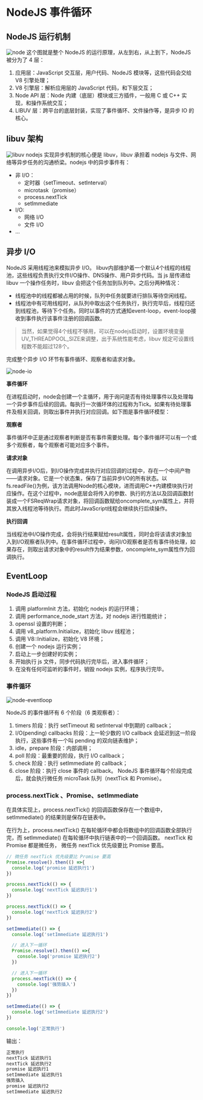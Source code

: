 # NodeJS 事件循环

## NodeJS 运行机制

![node](node.png)
这个图就是整个 NodeJS 的运行原理，从左到右，从上到下，NodeJS 被分为了 4 层：
1. 应用层：JavaScript 交互层，用户代码、NodeJS 模块等，这些代码会交给 V8 引擎处理；
2. V8 引擎层：解析应用层的 JavaScript 代码，和下层交互；
3. Node API 层：Node 内建（底层）模块或三方插件，一般用 C 或 C++ 实现，和操作系统交互；
4. LIBUV 层：跨平台的底层封装，实现了事件循环、文件操作等，是异步 IO 的核心。

## libuv 架构

![libuv](libuv.png)
nodejs 实现异步机制的核心便是 libuv，libuv 承担着 nodejs 与文件、网络等异步任务的沟通桥梁。nodejs 中的异步事件有：
- 非 I/O：
  - 定时器（setTimeout、setInterval）
  - microtask（promise）
  - process.nextTick
  - setImmediate
- I/O:
  - 网络 I/O
  - 文件 I/O
- ...

## 异步 I/O

NodeJS 采用线程池来模拟异步 I/O。
libuv内部维护着一个默认4个线程的线程池，这些线程负责执行文件I/O操作、DNS操作、用户异步代码。当 js 层传递给 libuv 一个操作任务时，libuv 会把这个任务加到队列中。之后分两种情况：
- 线程池中的线程都被占用的时候，队列中任务就要进行排队等待空闲线程。
- 线程池中有可用线程时，从队列中取出这个任务执行，执行完毕后，线程归还到线程池，等待下个任务。同时以事件的方式通知event-loop，event-loop接收到事件执行该事件注册的回调函数。

> 当然，如果觉得4个线程不够用，可以在nodejs启动时，设置环境变量UV_THREADPOOL_SIZE来调整，出于系统性能考虑，libuv 规定可设置线程数不能超过128个。

完成整个异步 I/O 环节有事件循环、观察者和请求对象。

![node-io](node-io.png)

**事件循环**

在进程启动时，node会创建一个主循环，用于询问是否有待处理事件以及处理每一个异步事件后续的回调。每执行一次循环体的过程称为Tick。如果有待处理事件及相关回调，则取出事件并执行对应回调。如下图是事件循环模型：

**观察者**

事件循环中正是通过观察者判断是否有事件需要处理。每个事件循环可以有一个或多个观察者，每个观察者可能对应多个事件。

**请求对象**

在调用异步I/O后，到I/O操作完成并执行对应回调的过程中，存在一个中间产物——请求对象。它是一个状态集，保存了当前异步I/O的所有状态。以fs.readFile()为例，该方法调用Node的核心模块，进而调用C++内建模块执行对应操作。在这个过程中，node底层会将传入的参数、执行的方法以及回调函数封装成一个FSReqWrap请求对象，将回调函数赋给oncomplete_sym属性上，并将其放入线程池等待执行。而此时JavaScript线程会继续执行后续操作。

**执行回调**

当线程池中I/O操作完成，会将执行结果赋给result属性，同时会将该请求对象加入到I/O观察者队列中。在事件循环过程中，询问I/O观察者是否有事件待处理，如果存在，则取出请求对象中的result作为结果参数，oncomplete_sym属性作为回调执行。

## EventLoop

### NodeJS 启动过程

1. 调用 platformInit 方法，初始化 nodejs 的运行环境；
2. 调用 performance_node_start 方法，对 nodejs 进行性能统计；
3. openssl 设置的判断；
4. 调用 v8_platform.Initialize，初始化 libuv 线程池；
5. 调用 V8::Initialize，初始化 V8 环境；
6. 创建一个 nodejs 运行实例；
7. 启动上一步创建好的实例；
8. 开始执行 js 文件，同步代码执行完毕后，进入事件循环；
9. 在没有任何可监听的事件时，销毁 nodejs 实例，程序执行完毕。

### 事件循环

![node-eventloop](node-eventloop.png)

NodeJS 的事件循环有 6 个阶段（6 类观察者）：
1. timers 阶段：执行 setTimeout 和 setInterval 中到期的 callback；
2. I/O(pending) callbacks 阶段：上一轮少数的 I/O callback 会延迟到这一阶段执行，这些事件有一个叫 pending 的双向链表维护；
3. idle，prepare 阶段：内部调用；
4. poll 阶段：最重要的阶段，执行 I/O callback；
5. check 阶段：执行 setImmediate 的 callback；
6. close 阶段：执行 close 事件的 callback。
NodeJS 事件循环每个阶段完成后，就会执行微任务 microTask 队列（nextTick 和 Promise）。

### process.nextTick 、Promise、setImmediate
在具体实现上，process.nextTick() 的回调函数保存在一个数组中，setImmediate() 的结果则是保存在链表中。

在行为上，process.nextTick() 在每轮循环中都会将数组中的回调函数全部执行完，而 setImmediate()  在每轮循环中执行链表中的一个回调函数。
nextTick 和 Promise 都是微任务， 微任务 nextTick 优先级要比 Promise 要高。

```js
// 微任务 nextTick 优先级要比 Promise 要高
Promise.resolve().then(() =>{
  console.log('promise 延迟执行1')
})

process.nextTick(() => {
  console.log('nextTick 延迟执行1')
})

process.nextTick(() => {
  console.log('nextTick 延迟执行2')
})

setImmediate(() => {
  console.log('setImmediate 延迟执行1')

  // 进入下一循环
  Promise.resolve().then(() =>{
    console.log('promise 延迟执行2')
  })

  // 进入下一循环
  process.nextTick(() => {
    console.log('强势插入')
  })
})

setImmediate(() => {
  console.log('setImmediate 延迟执行2')
})

console.log('正常执行')
```

输出：
```js
正常执行
nextTick 延迟执行1
nextTick 延迟执行2
promise 延迟执行1
setImmediate 延迟执行1
强势插入
promise 延迟执行2
setImmediate 延迟执行2
```
